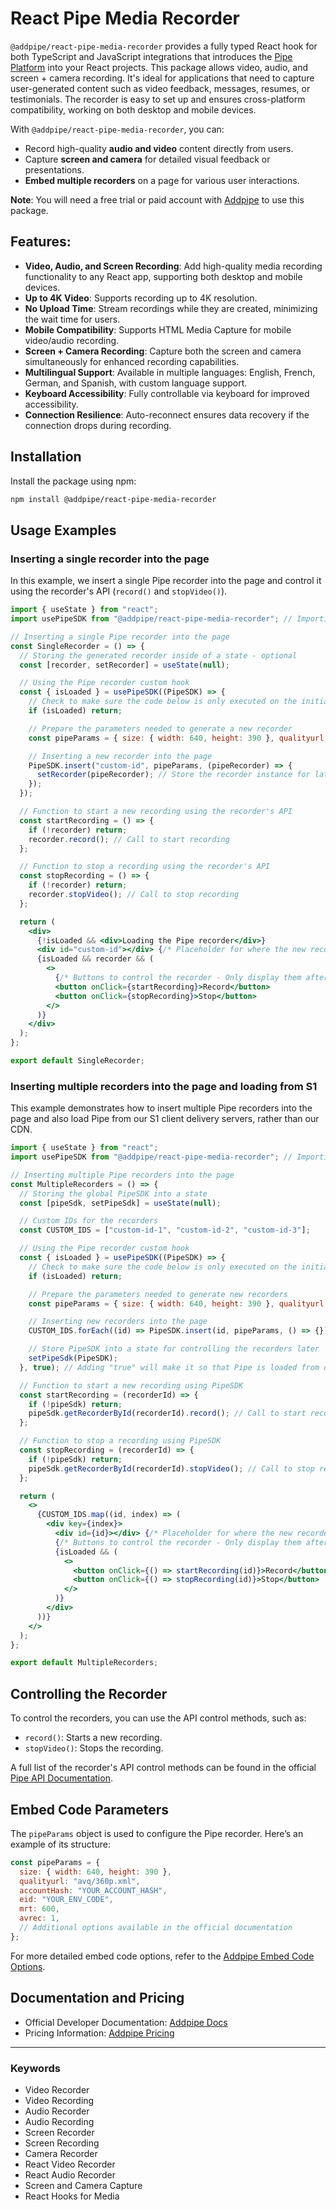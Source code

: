 # React Pipe Media Recorder

`@addpipe/react-pipe-media-recorder` provides a fully typed React hook for both TypeScript and JavaScript integrations that introduces the [Pipe Platform](https://addpipe.com) into your React projects. This package allows video, audio, and screen + camera recording. It's ideal for applications that need to capture user-generated content such as video feedback, messages, resumes, or testimonials. The recorder is easy to set up and ensures cross-platform compatibility, working on both desktop and mobile devices.

With `@addpipe/react-pipe-media-recorder`, you can:
- Record high-quality **audio and video** content directly from users.
- Capture **screen and camera** for detailed visual feedback or presentations.
- **Embed multiple recorders** on a page for various user interactions.

**Note**: You will need a free trial or paid account with [Addpipe](https://addpipe.com) to use this package.

## Features:

- **Video, Audio, and Screen Recording**: Add high-quality media recording functionality to any React app, supporting both desktop and mobile devices.
- **Up to 4K Video**: Supports recording up to 4K resolution.
- **No Upload Time**: Stream recordings while they are created, minimizing the wait time for users.
- **Mobile Compatibility**: Supports HTML Media Capture for mobile video/audio recording.
- **Screen + Camera Recording**: Capture both the screen and camera simultaneously for enhanced recording capabilities.
- **Multilingual Support**: Available in multiple languages: English, French, German, and Spanish, with custom language support.
- **Keyboard Accessibility**: Fully controllable via keyboard for improved accessibility.
- **Connection Resilience**: Auto-reconnect ensures data recovery if the connection drops during recording.

## Installation

Install the package using npm:

```bash
npm install @addpipe/react-pipe-media-recorder
```

## Usage Examples

### Inserting a single recorder into the page

In this example, we insert a single Pipe recorder into the page and control it using the recorder's API (`record()` and `stopVideo()`). 

```jsx
import { useState } from "react";
import usePipeSDK from "@addpipe/react-pipe-media-recorder"; // Importing the Pipe recorder npm package

// Inserting a single Pipe recorder into the page
const SingleRecorder = () => {
  // Storing the generated recorder inside of a state - optional
  const [recorder, setRecorder] = useState(null);

  // Using the Pipe recorder custom hook
  const { isLoaded } = usePipeSDK((PipeSDK) => {
    // Check to make sure the code below is only executed on the initial load
    if (isLoaded) return;

    // Prepare the parameters needed to generate a new recorder
    const pipeParams = { size: { width: 640, height: 390 }, qualityurl: "avq/360p.xml", accountHash: "YOUR_ACCOUNT_HASH", eid: "YOUR_ENV_CODE", mrt: 600, avrec: 1 };

    // Inserting a new recorder into the page
    PipeSDK.insert("custom-id", pipeParams, (pipeRecorder) => {
      setRecorder(pipeRecorder); // Store the recorder instance for later use
    });
  });

  // Function to start a new recording using the recorder's API
  const startRecording = () => {
    if (!recorder) return;
    recorder.record(); // Call to start recording
  };

  // Function to stop a recording using the recorder's API
  const stopRecording = () => {
    if (!recorder) return;
    recorder.stopVideo(); // Call to stop recording
  };

  return (
    <div>
      {!isLoaded && <div>Loading the Pipe recorder</div>}
      <div id="custom-id"></div> {/* Placeholder for where the new recorder should be inserted */}
      {isLoaded && recorder && (
        <>
          {/* Buttons to control the recorder - Only display them after all prerequisites have loaded */}
          <button onClick={startRecording}>Record</button>
          <button onClick={stopRecording}>Stop</button>
        </>
      )}
    </div>
  );
};

export default SingleRecorder;
```

### Inserting multiple recorders into the page and loading from S1

This example demonstrates how to insert multiple Pipe recorders into the page and also load Pipe from our S1 client delivery servers, rather than our CDN.

```jsx
import { useState } from "react";
import usePipeSDK from "@addpipe/react-pipe-media-recorder"; // Importing the Pipe recorder npm package

// Inserting multiple Pipe recorders into the page
const MultipleRecorders = () => {
  // Storing the global PipeSDK into a state
  const [pipeSdk, setPipeSdk] = useState(null);

  // Custom IDs for the recorders
  const CUSTOM_IDS = ["custom-id-1", "custom-id-2", "custom-id-3"];

  // Using the Pipe recorder custom hook
  const { isLoaded } = usePipeSDK((PipeSDK) => {
    // Check to make sure the code below is only executed on the initial load
    if (isLoaded) return;

    // Prepare the parameters needed to generate new recorders
    const pipeParams = { size: { width: 640, height: 390 }, qualityurl: "avq/360p.xml", accountHash: "YOUR_ACCOUNT_HASH", eid: "YOUR_ENV_CODE", mrt: 600, avrec: 1 };

    // Inserting new recorders into the page
    CUSTOM_IDS.forEach((id) => PipeSDK.insert(id, pipeParams, () => {}));

    // Store PipeSDK into a state for controlling the recorders later
    setPipeSdk(PipeSDK);
  }, true); // Adding "true" will make it so that Pipe is loaded from our S1 client delivery servers

  // Function to start a new recording using PipeSDK
  const startRecording = (recorderId) => {
    if (!pipeSdk) return;
    pipeSdk.getRecorderById(recorderId).record(); // Call to start recording for a specific recorder
  };

  // Function to stop a recording using PipeSDK
  const stopRecording = (recorderId) => {
    if (!pipeSdk) return;
    pipeSdk.getRecorderById(recorderId).stopVideo(); // Call to stop recording for a specific recorder
  };

  return (
    <>
      {CUSTOM_IDS.map((id, index) => (
        <div key={index}>
          <div id={id}></div> {/* Placeholder for where the new recorder should be inserted */}
          {/* Buttons to control the recorder - Only display them after all prerequisites have loaded */}
          {isLoaded && (
            <>
              <button onClick={() => startRecording(id)}>Record</button>
              <button onClick={() => stopRecording(id)}>Stop</button>
            </>
          )}
        </div>
      ))}
    </>
  );
};

export default MultipleRecorders;
```

## Controlling the Recorder

To control the recorders, you can use the API control methods, such as:

- `record()`: Starts a new recording.
- `stopVideo()`: Stops the recording.

A full list of the recorder's API control methods can be found in the official [Pipe API Documentation](https://addpipe.com/docs/javascript/js-api-v2/#methods-list).

## Embed Code Parameters

The `pipeParams` object is used to configure the Pipe recorder. Here’s an example of its structure:

```js
const pipeParams = {
  size: { width: 640, height: 390 },
  qualityurl: "avq/360p.xml",
  accountHash: "YOUR_ACCOUNT_HASH",
  eid: "YOUR_ENV_CODE",
  mrt: 600,
  avrec: 1,
  // Additional options available in the official documentation
};
```

For more detailed embed code options, refer to the [Addpipe Embed Code Options](https://addpipe.com/docs/desktop-recording-client/embed-code-options-desktop/#20-javascript).

## Documentation and Pricing

- Official Developer Documentation: [Addpipe Docs](https://addpipe.com/docs)
- Pricing Information: [Addpipe Pricing](https://addpipe.com/pricing)

---

### Keywords
- Video Recorder
- Video Recording
- Audio Recorder
- Audio Recording
- Screen Recorder
- Screen Recording
- Camera Recorder
- React Video Recorder
- React Audio Recorder
- Screen and Camera Capture
- React Hooks for Media

